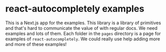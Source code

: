 # react-autocompletely examples

This is a Next.js app for the examples. This library is a library of primitives
and that's hard to communicate the value of with regular docs. We need examples
and lots of them. Each folder in the `pages` directory is a page for examples
of `react-autocompletely`. We could really use help adding more and more of
these examples!
